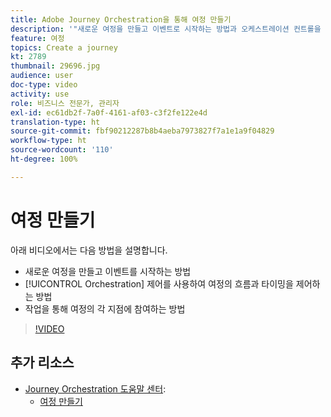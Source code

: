 ```yaml
---
title: Adobe Journey Orchestration을 통해 여정 만들기
description: '"새로운 여정을 만들고 이벤트로 시작하는 방법과 오케스트레이션 컨트롤을 사용하여 여정의 흐름 및 타이밍을 제어하고 작업을 사용하여 여정의 각 지점에 참여하는 방법에 대해 알아봅니다."'
feature: 여정
topics: Create a journey
kt: 2789
thumbnail: 29696.jpg
audience: user
doc-type: video
activity: use
role: 비즈니스 전문가, 관리자
exl-id: ec61db2f-7a0f-4161-af03-c3f2fe122e4d
translation-type: ht
source-git-commit: fbf90212287b8b4aeba7973827f7a1e1a9f04829
workflow-type: ht
source-wordcount: '110'
ht-degree: 100%

---
```


# 여정 만들기

아래 비디오에서는 다음 방법을 설명합니다.

* 새로운 여정을 만들고 이벤트를 시작하는 방법
* [!UICONTROL Orchestration] 제어를 사용하여 여정의 흐름과 타이밍을 제어하는 방법
* 작업을 통해 여정의 각 지점에 참여하는 방법

>[!VIDEO](https://video.tv.adobe.com/v/29696?quality=12)

## 추가 리소스

* [Journey Orchestration 도움말 센터](https://docs.adobe.com/content/help/ko-KR/journeys/using/journey-orchestration-home.html):
   * [여정 만들기](https://docs.adobe.com/content/help/ko-KR/journeys/using/building-journeys/about-journey-building/journey.html)
